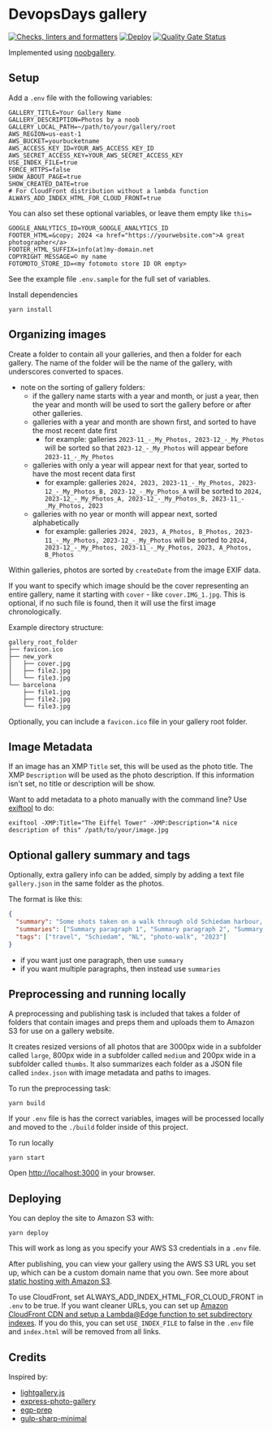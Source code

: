 # DevopsDays gallery

[![Checks, linters and formatters](https://github.com/devopsdays-es/devopsdays-caceres-gallery/actions/workflows/pre-commit.yml/badge.svg)](https://github.com/devopsdays-es/devopsdays-caceres-gallery/actions/workflows/pre-commit.yml)
[![Deploy](https://github.com/devopsdays-es/devopsdays-caceres-gallery/actions/workflows/deploy.yml/badge.svg)](https://github.com/devopsdays-es/devopsdays-caceres-gallery/actions/workflows/deploy.yml)
[![Quality Gate Status](https://sonarcloud.io/api/project_badges/measure?project=devopsdays-es_devopsdays-caceres-gallery&metric=alert_status)](https://sonarcloud.io/summary/new_code?id=devopsdays-es_devopsdays-caceres-gallery)

Implemented using [noobgallery](https://github.com/brendannee/noobgallery).

## Setup

Add a `.env` file with the following variables:

```shell
GALLERY_TITLE=Your Gallery Name
GALLERY_DESCRIPTION=Photos by a noob
GALLERY_LOCAL_PATH=~/path/to/your/gallery/root
AWS_REGION=us-east-1
AWS_BUCKET=yourbucketname
AWS_ACCESS_KEY_ID=YOUR_AWS_ACCESS_KEY_ID
AWS_SECRET_ACCESS_KEY=YOUR_AWS_SECRET_ACCESS_KEY
USE_INDEX_FILE=true
FORCE_HTTPS=false
SHOW_ABOUT_PAGE=true
SHOW_CREATED_DATE=true
# For CloudFront distribution without a lambda function
ALWAYS_ADD_INDEX_HTML_FOR_CLOUD_FRONT=true
```

You can also set these optional variables, or leave them empty like `this=`

```shell
GOOGLE_ANALYTICS_ID=YOUR_GOOGLE_ANALYTICS_ID
FOOTER_HTML=&copy; 2024 <a href="https://yourwebsite.com">A great photographer</a>
FOOTER_HTML_SUFFIX=info(at)my-domain.net
COPYRIGHT_MESSAGE=© my name
FOTOMOTO_STORE_ID=<my fotomoto store ID OR empty>
```

See the example file `.env.sample` for the full set of variables.

Install dependencies

```shell
yarn install
```

## Organizing images

Create a folder to contain all your galleries, and then a folder for each gallery. The name of the folder will be the name of the gallery, with underscores converted to spaces.

- note on the sorting of gallery folders:
  - if the gallery name starts with a year and month, or just a year, then the year and month will be used to sort the gallery before or after other galleries.
  - galleries with a year and month are shown first, and sorted to have the most recent date first
    - for example: galleries `2023-11_-_My_Photos, 2023-12_-_My_Photos` will be sorted so that `2023-12_-_My_Photos` will appear before `2023-11_-_My_Photos`
  - galleries with only a year will appear next for that year, sorted to have the most recent data first
    - for example: galleries `2024, 2023, 2023-11_-_My_Photos, 2023-12_-_My_Photos_B, 2023-12_-_My_Photos_A` will be sorted to `2024, 2023-12_-_My_Photos_A, 2023-12_-_My_Photos_B, 2023-11_-_My_Photos, 2023`
  - galleries with no year or month will appear next, sorted alphabetically
    - for example: galleries `2024, 2023, A_Photos, B_Photos, 2023-11_-_My_Photos, 2023-12_-_My_Photos` will be sorted to `2024, 2023-12_-_My_Photos, 2023-11_-_My_Photos, 2023, A_Photos, B_Photos`

Within galleries, photos are sorted by `createDate` from the image EXIF data.

If you want to specify which image should be the cover representing an entire gallery, name it starting with `cover` - like `cover.IMG_1.jpg`. This is optional, if no such file is found, then it will use the first image chronologically.

Example directory structure:

```shell
gallery_root_folder
├── favicon.ico
├── new_york
│   ├── cover.jpg
│   ├── file2.jpg
│   └── file3.jpg
└── barcelona  
    ├── file1.jpg
    ├── file2.jpg
    └── file3.jpg
```

Optionally, you can include a `favicon.ico` file in your gallery root folder.

## Image Metadata

If an image has an XMP `Title` set, this will be used as the photo title. The XMP `Description` will be used as the photo description. If this information isn't set, no title or description will be show.

Want to add metadata to a photo manually with the command line? Use [exiftool](https://www.sno.phy.queensu.ca/~phil/exiftool/) to do:

```shell
exiftool -XMP:Title="The Eiffel Tower" -XMP:Description="A nice description of this" /path/to/your/image.jpg
```

## Optional gallery summary and tags

Optionally, extra gallery info can be added, simply by adding a text file `gallery.json` in the same folder as the photos.

The format is like this:

```json
{
  "summary": "Some shots taken on a walk through old Schiedam harbour, featuring old boats, bridges and restored windmills.",
  "summaries": ["Summary paragraph 1", "Summary paragraph 2", "Summary paragraph 3"],
  "tags": ["travel", "Schiedam", "NL", "photo-walk", "2023"]
}
```

- if you want just one paragraph, then use `summary`
- if you want multiple paragraphs, then instead use `summaries`

## Preprocessing and running locally

A preprocessing and publishing task is included that takes a folder of folders that contain images and preps them and uploads them to Amazon S3 for use on a gallery website.

It creates resized versions of all photos that are 3000px wide in a subfolder called `large`, 800px wide in a subfolder called `medium` and 200px wide in a subfolder called `thumbs`. It also summarizes each folder as a JSON file called `index.json` with image metadata and paths to images.

To run the preprocessing task:

```shell
yarn build
```

If your `.env` file is has the correct variables, images will be processed locally and moved to the `./build` folder inside of this project.

To run locally

```shell
yarn start
```

Open [http://localhost:3000](http://localhost:3000) in your browser.

## Deploying

You can deploy the site to Amazon S3 with:

```shell
yarn deploy
```

This will work as long as you specify your AWS S3 credentials in a `.env` file.

After publishing, you can view your gallery using the AWS S3 URL you set up, which can be a custom domain name that you own. See more about [static hosting with Amazon S3](https://docs.aws.amazon.com/AmazonS3/latest/dev/website-hosting-custom-domain-walkthrough.html).

To use CloudFront, set ALWAYS_ADD_INDEX_HTML_FOR_CLOUD_FRONT in `.env` to be true.
If you want cleaner URLs, you can set up [Amazon CloudFront CDN and setup a Lambda@Edge function to set subdirectory indexes](https://aws.amazon.com/blogs/compute/implementing-default-directory-indexes-in-amazon-s3-backed-amazon-cloudfront-origins-using-lambdaedge/). If you do this, you can set `USE_INDEX_FILE` to false in the `.env` file and `index.html` will be removed from all links.

## Credits

Inspired by:

- [lightgallery.js](https://sachinchoolur.github.io/lightgallery.js/)
- [express-photo-gallery](https://github.com/timmydoza/express-photo-gallery)
- [egp-prep](https://github.com/timmydoza/epg-prep)
- [gulp-sharp-minimal](https://github.com/pupil-labs/gulp-sharp-minimal)
